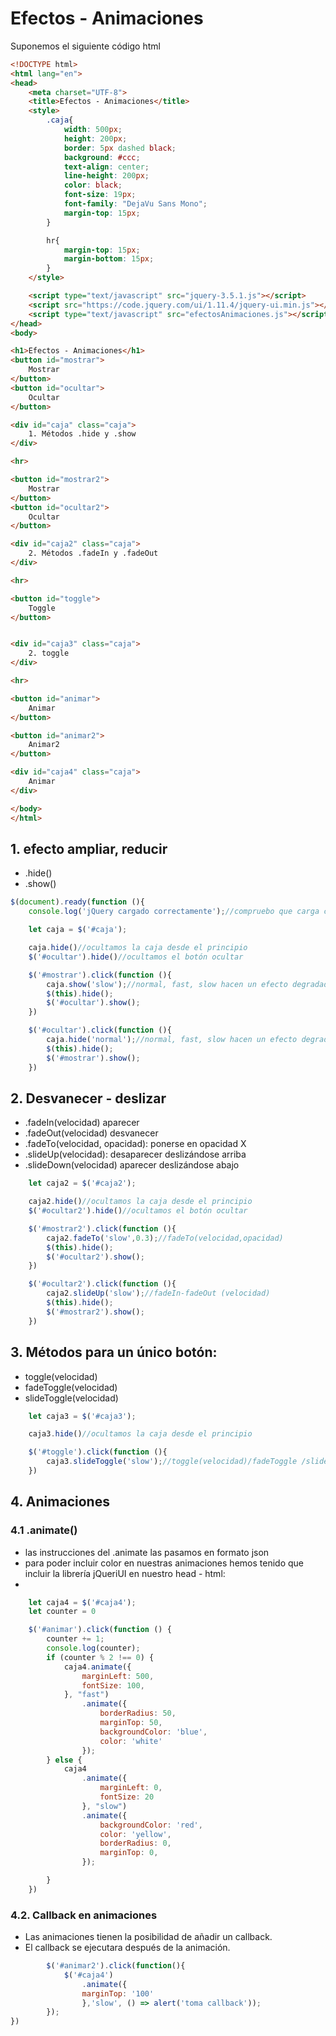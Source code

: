 # Efectos - Animaciones

Suponemos el siguiente código html 
```html
<!DOCTYPE html>
<html lang="en">
<head>
    <meta charset="UTF-8">
    <title>Efectos - Animaciones</title>
    <style>
        .caja{
            width: 500px;
            height: 200px;
            border: 5px dashed black;
            background: #ccc;
            text-align: center;
            line-height: 200px;
            color: black;
            font-size: 19px;
            font-family: "DejaVu Sans Mono";
            margin-top: 15px;
        }

        hr{
            margin-top: 15px;
            margin-bottom: 15px;
        }
    </style>

    <script type="text/javascript" src="jquery-3.5.1.js"></script>
    <script src="https://code.jquery.com/ui/1.11.4/jquery-ui.min.js"></script>
    <script type="text/javascript" src="efectosAnimaciones.js"></script>
</head>
<body>

<h1>Efectos - Animaciones</h1>
<button id="mostrar">
    Mostrar
</button>
<button id="ocultar">
    Ocultar
</button>

<div id="caja" class="caja">
    1. Métodos .hide y .show
</div>

<hr>

<button id="mostrar2">
    Mostrar
</button>
<button id="ocultar2">
    Ocultar
</button>

<div id="caja2" class="caja">
    2. Métodos .fadeIn y .fadeOut
</div>

<hr>

<button id="toggle">
    Toggle
</button>


<div id="caja3" class="caja">
    2. toggle
</div>

<hr>

<button id="animar">
    Animar
</button>

<button id="animar2">
    Animar2
</button>

<div id="caja4" class="caja">
    Animar
</div>

</body>
</html>
```

## 1. efecto ampliar, reducir

* .hide() 
* .show()

```jsx
$(document).ready(function (){
    console.log('jQuery cargado correctamente');//compruebo que carga correctamente

    let caja = $('#caja');

    caja.hide()//ocultamos la caja desde el principio
    $('#ocultar').hide()//ocultamos el botón ocultar

    $('#mostrar').click(function (){
        caja.show('slow');//normal, fast, slow hacen un efecto degradado
        $(this).hide();
        $('#ocultar').show();
    })

    $('#ocultar').click(function (){
        caja.hide('normal');//normal, fast, slow hacen un efecto degradado
        $(this).hide();
        $('#mostrar').show();
    })
```
## 2. Desvanecer - deslizar

* .fadeIn(velocidad) aparecer
* .fadeOut(velocidad) desvanecer
* .fadeTo(velocidad, opacidad): ponerse en opacidad X
* .slideUp(velocidad): desaparecer deslizándose arriba
* .slideDown(velocidad) aparecer deslizándose abajo

```jsx
    let caja2 = $('#caja2');

    caja2.hide()//ocultamos la caja desde el principio
    $('#ocultar2').hide()//ocultamos el botón ocultar

    $('#mostrar2').click(function (){
        caja2.fadeTo('slow',0.3);//fadeTo(velocidad,opacidad)
        $(this).hide();
        $('#ocultar2').show();
    })

    $('#ocultar2').click(function (){
        caja2.slideUp('slow');//fadeIn-fadeOut (velocidad)
        $(this).hide();
        $('#mostrar2').show();
    })
```
## 3. Métodos para un único botón: 

* toggle(velocidad)
* fadeToggle(velocidad)
* slideToggle(velocidad)
```jsx
    let caja3 = $('#caja3');

    caja3.hide()//ocultamos la caja desde el principio

    $('#toggle').click(function (){
        caja3.slideToggle('slow');//toggle(velocidad)/fadeToggle /slideToggle/slideUp/slideDown
    })
```
## 4. Animaciones
 ### 4.1 .animate()
 * las instrucciones del .animate las pasamos en formato json
 * para poder incluir color en nuestras animaciones hemos tenido que incluir la librería jQueriUI en nuestro head - html:
 * <script src="https://code.jquery.com/ui/1.11.4/jquery-ui.min.js"></script>

```jsx
    let caja4 = $('#caja4');
    let counter = 0

    $('#animar').click(function () {
        counter += 1;
        console.log(counter);
        if (counter % 2 !== 0) {
            caja4.animate({
                marginLeft: 500,
                fontSize: 100,
            }, "fast")
                .animate({
                    borderRadius: 50,
                    marginTop: 50,
                    backgroundColor: 'blue',
                    color: 'white'
                });
        } else {
            caja4
                .animate({
                    marginLeft: 0,
                    fontSize: 20
                }, "slow")
                .animate({
                    backgroundColor: 'red',
                    color: 'yellow',
                    borderRadius: 0,
                    marginTop: 0,
                });

        }
    })
```
### 4.2. Callback en animaciones

* Las animaciones tienen la posibilidad de añadir un callback.
* El callback se ejecutara después de la animación.

```jsx
        $('#animar2').click(function(){
            $('#caja4')
                .animate({
                marginTop: '100'
                },'slow', () => alert('toma callback'));
        });
})
```